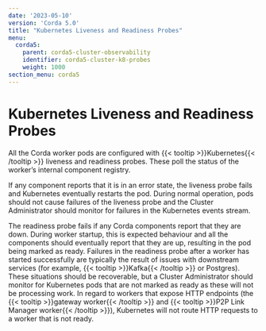 ```yaml
---
date: '2023-05-10'
version: 'Corda 5.0'
title: "Kubernetes Liveness and Readiness Probes"
menu:
  corda5:
    parent: corda5-cluster-observability
    identifier: corda5-cluster-k8-probes
    weight: 1000
section_menu: corda5
---
```

# Kubernetes Liveness and Readiness Probes
All the Corda worker pods are configured with {{< tooltip >}}Kubernetes{{< /tooltip >}} liveness and readiness probes.
These poll the status of the worker’s internal component registry.

If any component reports that it is in an error state, the liveness probe fails and Kubernetes eventually restarts the pod.
During normal operation, pods should not cause failures of the liveness probe and the Cluster Administrator should monitor for failures in the Kubernetes events stream.

The readiness probe fails if any Corda components report that they are down.
During worker startup, this is expected behaviour and all the components should eventually report
that they are up, resulting in the pod being marked as ready. Failures in the readiness probe after a worker
has started successfully are typically the result of issues with downstream services (for example, {{< tooltip >}}Kafka{{< /tooltip >}} or Postgres).
These situations should be recoverable, but a Cluster Administrator should monitor for Kubernetes pods that are not marked as ready as these will not be processing work. 
In regard to workers that expose HTTP endpoints (the {{< tooltip >}}gateway worker{{< /tooltip >}} and {{< tooltip >}}P2P Link Manager worker{{< /tooltip >}}),
Kubernetes will not route HTTP requests to a worker that is not ready.